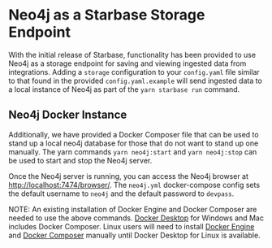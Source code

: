 # Neo4j as a Starbase Storage Endpoint

With the initial release of Starbase, functionality has been provided to use
Neo4j as a storage endpoint for saving and viewing ingested data from
integrations. Adding a `storage` configuration to your `config.yaml` file
similar to that found in the provided `config.yaml.example` will send ingested
data to a local instance of Neo4j as part of the `yarn starbase run` command.

## Neo4j Docker Instance

Additionally, we have provided a Docker Composer file that can be used to stand
up a local neo4j database for those that do not want to stand up one manually.
The yarn commands `yarn neo4j:start` and `yarn neo4j:stop` can be used to start
and stop the Neo4j server.

Once the Neo4j server is running, you can access the Neo4j browser at
<http://localhost:7474/browser/>. The `neo4j.yml` docker-compose config sets the
default username to `neo4j` and the default password to `devpass`.

NOTE: An existing installation of Docker Engine and Docker Composer are needed
to use the above commands. [Docker Desktop](https://docs.docker.com/desktop/)
for Windows and Mac includes Docker Composer. Linux users will need to install
[Docker Engine](https://docs.docker.com/engine/install/) and
[Docker Composer](https://docs.docker.com/compose/install/) manually until
Docker Desktop for Linux is available.
